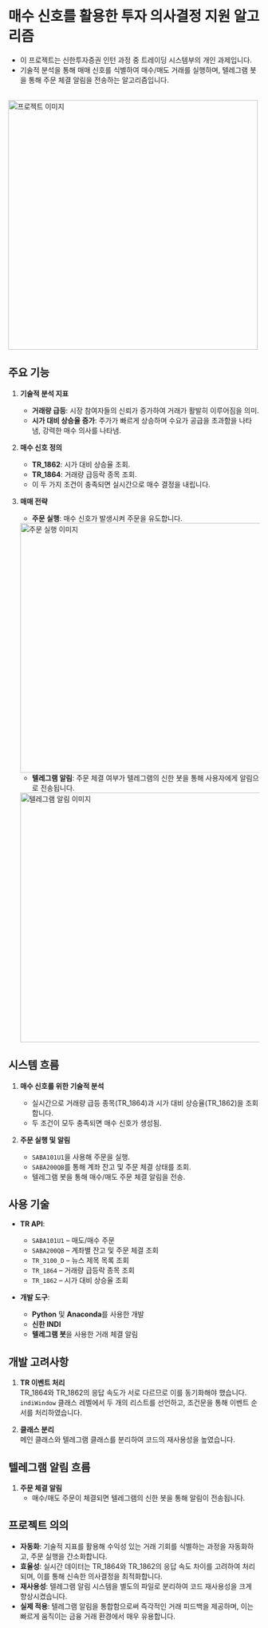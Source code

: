 # 매수 신호를 활용한 투자 의사결정 지원 알고리즘

- 이 프로젝트는 신한투자증권 인턴 과정 중 트레이딩 시스템부의 개인 과제입니다. 
- 기술적 분석을 통해 매매 신호를 식별하여 매수/매도 거래를 실행하며, 텔레그램 봇을 통해 주문 체결 알림을 전송하는 알고리즘입니다.

<br/>
<img src="https://github.com/user-attachments/assets/954557da-eb54-40b3-9c0f-fca20bb15c4f" alt="프로젝트 이미지" width="500" />

## 주요 기능

1. **기술적 분석 지표**
   - **거래량 급등**: 시장 참여자들의 신뢰가 증가하여 거래가 활발히 이루어짐을 의미.
   - **시가 대비 상승율 증가**: 주가가 빠르게 상승하며 수요가 공급을 초과함을 나타냄, 강력한 매수 의사를 나타냄.

2. **매수 신호 정의**
   - **TR_1862**: 시가 대비 상승율 조회.
   - **TR_1864**: 거래량 급등락 종목 조회.
   - 이 두 가지 조건이 충족되면 실시간으로 매수 결정을 내립니다.

3. **매매 전략**
   - **주문 실행**: 매수 신호가 발생시켜 주문을 유도합니다.
   <img src="https://github.com/user-attachments/assets/0bdbf0a7-6337-483a-b173-3a3ca2124a31" alt="주문 실행 이미지" width="500" />
   
   - **텔레그램 알림**: 주문 체결 여부가 텔레그램의 신한 봇을 통해 사용자에게 알림으로 전송됩니다.
   <img src="https://github.com/user-attachments/assets/0e9c24a7-4601-4628-bc07-76205429b48e" alt="텔레그램 알림 이미지" width="500" />


## 시스템 흐름

1. **매수 신호를 위한 기술적 분석**  
   - 실시간으로 거래량 급등 종목(TR_1864)과 시가 대비 상승율(TR_1862)을 조회합니다.
   - 두 조건이 모두 충족되면 매수 신호가 생성됨.

2. **주문 실행 및 알림**  
   - `SABA101U1`을 사용해 주문을 실행.
   - `SABA200QB`를 통해 계좌 잔고 및 주문 체결 상태를 조회.
   - 텔레그램 봇을 통해 매수/매도 주문 체결 알림을 전송.

## 사용 기술

- **TR API**:
  - `SABA101U1` – 매도/매수 주문
  - `SABA200QB` – 계좌별 잔고 및 주문 체결 조회
  - `TR_3100_D` – 뉴스 제목 목록 조회
  - `TR_1864` – 거래량 급등락 종목 조회
  - `TR_1862` – 시가 대비 상승율 조회

- **개발 도구**:
  - **Python** 및 **Anaconda**를 사용한 개발
  - **신한 INDI** 
  - **텔레그램 봇**을 사용한 거래 체결 알림

## 개발 고려사항

1. **TR 이벤트 처리**  
   TR_1864와 TR_1862의 응답 속도가 서로 다르므로 이를 동기화해야 했습니다. `indiWindow` 클래스 레벨에서 두 개의 리스트를 선언하고, 조건문을 통해 이벤트 순서를 처리하였습니다.

2. **클래스 분리**  
   메인 클래스와 텔레그램 클래스를 분리하여 코드의 재사용성을 높였습니다.

## 텔레그램 알림 흐름

1. **주문 체결 알림**  
   - 매수/매도 주문이 체결되면 텔레그램의 신한 봇을 통해 알림이 전송됩니다.



## 프로젝트 의의
- **자동화**: 기술적 지표를 활용해 수익성 있는 거래 기회를 식별하는 과정을 자동화하고, 주문 실행을 간소화합니다.
- **효율성**: 실시간 데이터는 TR_1864와 TR_1862의 응답 속도 차이를 고려하여 처리되며, 이를 통해 신속한 의사결정을 최적화합니다.
- **재사용성**: 텔레그램 알림 시스템을 별도의 파일로 분리하여 코드 재사용성을 크게 향상시켰습니다.
- **실제 적용**: 텔레그램 알림을 통합함으로써 즉각적인 거래 피드백을 제공하며, 이는 빠르게 움직이는 금융 거래 환경에서 매우 유용합니다.
